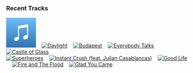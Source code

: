 ### Recent Tracks
[<img src='https://github.com/atfinke/atfinke/blob/master/placeholder.jpeg?raw=true' width='16%' height='16%' alt='Cornfield Chase'>](https://www.last.fm/music/hans%2bzimmer/_/cornfield%2bchase)&nbsp;&nbsp;&nbsp;&nbsp;[<img src='https://lastfm.freetls.fastly.net/i/u/300x300/cb40fb320ee843dbbc1e4eae29ed3bfe.png' width='16%' height='16%' alt='Daylight'>](https://www.last.fm/music/matt%2b%2526%2bkim/_/daylight)&nbsp;&nbsp;&nbsp;&nbsp;[<img src='https://lastfm.freetls.fastly.net/i/u/300x300/b004bd7eb038b9c4a11a5ae35ebd9934.png' width='16%' height='16%' alt='Budapest'>](https://www.last.fm/music/george%2bezra/_/budapest)&nbsp;&nbsp;&nbsp;&nbsp;[<img src='https://lastfm.freetls.fastly.net/i/u/300x300/ac5cd74a4359479c8376d2451fa4c86b.png' width='16%' height='16%' alt='Everybody Talks'>](https://www.last.fm/music/neon%2btrees/_/everybody%2btalks)&nbsp;&nbsp;&nbsp;&nbsp;[<img src='https://lastfm.freetls.fastly.net/i/u/300x300/5dda2ee492c00966c166665454e10c2d.png' width='16%' height='16%' alt='Castle of Glass'>](https://www.last.fm/music/linkin%2bpark/_/castle%2bof%2bglass)&nbsp;&nbsp;&nbsp;&nbsp;<br>[<img src='https://lastfm.freetls.fastly.net/i/u/300x300/1ff332ea14f546f4c6578abb62bbd47a.png' width='16%' height='16%' alt='Superheroes'>](https://www.last.fm/music/the%2bscript/_/superheroes)&nbsp;&nbsp;&nbsp;&nbsp;[<img src='https://lastfm.freetls.fastly.net/i/u/300x300/11dd7e48a1f042c688bf54985f01d088.png' width='16%' height='16%' alt='Instant Crush (feat. Julian Casablancas)'>](https://www.last.fm/music/daft%2bpunk/_/instant%2bcrush%2b%2528feat.%2bjulian%2bcasablancas%2529)&nbsp;&nbsp;&nbsp;&nbsp;[<img src='https://lastfm.freetls.fastly.net/i/u/300x300/b243e3b226cf4b3089e166f30e2cb83c.png' width='16%' height='16%' alt='Good Life'>](https://www.last.fm/music/onerepublic/_/good%2blife)&nbsp;&nbsp;&nbsp;&nbsp;[<img src='https://lastfm.freetls.fastly.net/i/u/300x300/91cf2cf3a0bf21a1b55f2d83acb9c3c5.png' width='16%' height='16%' alt='Fire and The Flood'>](https://www.last.fm/music/vance%2bjoy/_/fire%2band%2bthe%2bflood)&nbsp;&nbsp;&nbsp;&nbsp;[<img src='https://lastfm.freetls.fastly.net/i/u/300x300/5c0c9dd596f045a0940252ee54a45c2b.png' width='16%' height='16%' alt='Glad You Came'>](https://www.last.fm/music/the%2bwanted/_/glad%2byou%2bcame)&nbsp;&nbsp;&nbsp;&nbsp;<br>